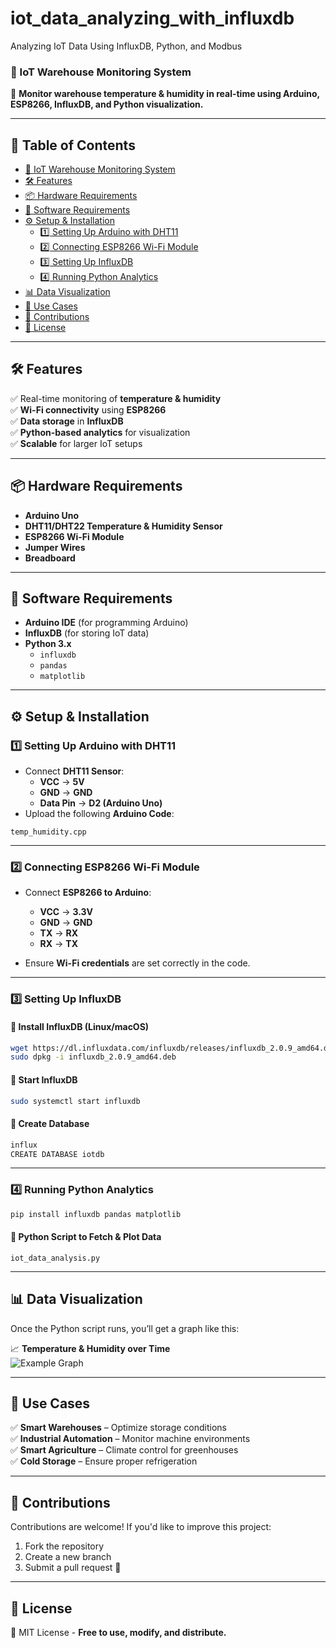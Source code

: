 # iot_data_analyzing_with_influxdb
Analyzing IoT Data Using InfluxDB, Python, and Modbus

### **📌 IoT Warehouse Monitoring System**  
🚀 **Monitor warehouse temperature & humidity in real-time using Arduino, ESP8266, InfluxDB, and Python visualization.**  

---

## **📖 Table of Contents**
- [📌 IoT Warehouse Monitoring System](#-iot-warehouse-monitoring-system)
- [🛠 Features](#-features)
- [📦 Hardware Requirements](#-hardware-requirements)
- [📑 Software Requirements](#-software-requirements)
- [⚙️ Setup & Installation](#️-setup--installation)
  - [1️⃣ Setting Up Arduino with DHT11](#1️⃣-setting-up-arduino-with-dht11)
  - [2️⃣ Connecting ESP8266 Wi-Fi Module](#2️⃣-connecting-esp8266-wi-fi-module)
  - [3️⃣ Setting Up InfluxDB](#3️⃣-setting-up-influxdb)
  - [4️⃣ Running Python Analytics](#4️⃣-running-python-analytics)
- [📊 Data Visualization](#-data-visualization)
- [📌 Use Cases](#-use-cases)
- [📩 Contributions](#-contributions)
- [📜 License](#-license)

---

## **🛠 Features**
✅ Real-time monitoring of **temperature & humidity**  
✅ **Wi-Fi connectivity** using **ESP8266**  
✅ **Data storage** in **InfluxDB**  
✅ **Python-based analytics** for visualization  
✅ **Scalable** for larger IoT setups  

---

## **📦 Hardware Requirements**
- **Arduino Uno**  
- **DHT11/DHT22 Temperature & Humidity Sensor**  
- **ESP8266 Wi-Fi Module**  
- **Jumper Wires**  
- **Breadboard**  

---

## **📑 Software Requirements**
- **Arduino IDE** (for programming Arduino)  
- **InfluxDB** (for storing IoT data)  
- **Python 3.x**  
  - `influxdb`  
  - `pandas`  
  - `matplotlib`  

---

## **⚙️ Setup & Installation**

### **1️⃣ Setting Up Arduino with DHT11**
- Connect **DHT11 Sensor**:  
  - **VCC** → **5V**  
  - **GND** → **GND**  
  - **Data Pin** → **D2 (Arduino Uno)**  
- Upload the following **Arduino Code**:

`temp_humidity.cpp`

---

### **2️⃣ Connecting ESP8266 Wi-Fi Module**
- Connect **ESP8266 to Arduino**:
  - **VCC** → **3.3V**
  - **GND** → **GND**
  - **TX** → **RX**
  - **RX** → **TX**

- Ensure **Wi-Fi credentials** are set correctly in the code.  

---

### **3️⃣ Setting Up InfluxDB**
#### **🔹 Install InfluxDB (Linux/macOS)**
```sh
wget https://dl.influxdata.com/influxdb/releases/influxdb_2.0.9_amd64.deb
sudo dpkg -i influxdb_2.0.9_amd64.deb
```
#### **🔹 Start InfluxDB**
```sh
sudo systemctl start influxdb
```
#### **🔹 Create Database**
```sh
influx
CREATE DATABASE iotdb
```

---

### **4️⃣ Running Python Analytics**
```sh
pip install influxdb pandas matplotlib
```

#### **🔹 Python Script to Fetch & Plot Data**

`iot_data_analysis.py`

---

## **📊 Data Visualization**
Once the Python script runs, you’ll get a graph like this:  

📈 **Temperature & Humidity over Time**  
![Example Graph](https://upload.wikimedia.org/wikipedia/commons/thumb/1/1b/Temperature_Humidity_Graph.png/500px-Temperature_Humidity_Graph.png)  

---

## **📌 Use Cases**
✅ **Smart Warehouses** – Optimize storage conditions  
✅ **Industrial Automation** – Monitor machine environments  
✅ **Smart Agriculture** – Climate control for greenhouses  
✅ **Cold Storage** – Ensure proper refrigeration  

---

## **📩 Contributions**
Contributions are welcome! If you'd like to improve this project:  
1. Fork the repository  
2. Create a new branch  
3. Submit a pull request 🚀  

---

## **📜 License**
📄 MIT License - **Free to use, modify, and distribute.**  

